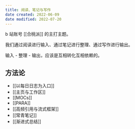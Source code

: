 ```yaml
---
title: 阅读、笔记与写作
date created: 2022-06-09
date modified: 2022-07-20
---
```


b 站账号 [[合桃派]] 的主打主题。

我们通过阅读进行输入、通过笔记进行整理、通过写作进行输出。

输入 - 整理 - 输出，应该是互相转化互相依赖的。

## 方法论

- [[以每日日志为入口]]
- [[主页与工作区]]
- [[MOCs]]
- [[PARA]]
- [[高频引用与流式框架]]
- [[常青笔记]]
- [[渐进式总结]]

